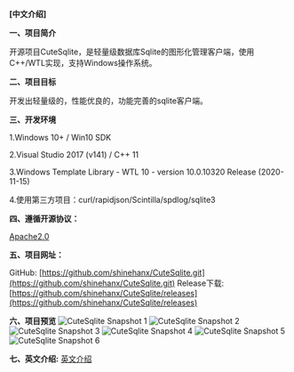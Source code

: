 **[中文介绍]**

**一、项目简介**

开源项目CuteSqlite，是轻量级数据库Sqlite的图形化管理客户端，使用C++/WTL实现，支持Windows操作系统。

**二、项目目标**

开发出轻量级的，性能优良的，功能完善的sqlite客户端。

**三、开发环境**

1.Windows 10+ / Win10 SDK

2.Visual Studio 2017 (v141) / C++ 11

3.Windows Template Library - WTL 10 - version 10.0.10320 Release (2020-11-15)

4.使用第三方项目：curl/rapidjson/Scintilla/spdlog/sqlite3

**四、遵循开源协议：**

[Apache2.0](http://www.apache.org/licenses/LICENSE-2.0)

**五、项目网址：**

GitHub: [https://github.com/shinehanx/CuteSqlite.git](https://github.com/shinehanx/CuteSqlite.git)
Release下载: [https://github.com/shinehanx/CuteSqlite/releases](https://github.com/shinehanx/CuteSqlite/releases)

**六、项目预览**
![CuteSqlite Snapshot 1](https://img-blog.csdnimg.cn/direct/aada3b7672e54eef871c25ab081fa8ba.jpeg)
![CuteSqlite Snapshot 2](https://img-blog.csdnimg.cn/direct/a6aeada2ca9a478da2ada72c337be5cd.jpeg#pic_center)
![CuteSqlite Snapshot 3](https://img-blog.csdnimg.cn/direct/cdad9e003c8e4efdaa394ded35637fa8.jpeg#pic_center)
![CuteSqlite Snapshot 4](https://img-blog.csdnimg.cn/direct/0874158219134d479018b61b8ffff2f1.jpeg#pic_center)
![CuteSqlite Snapshot 5](https://img-blog.csdnimg.cn/direct/816ebdc71f8544608bf36559828310e6.jpeg#pic_center)
![CuteSqlite Snapshot 6](https://img-blog.csdnimg.cn/84f044745ce240898a48c1736ce041ca.png#pic_center)

**七、英文介绍:**
[英文介绍](README.MD)
